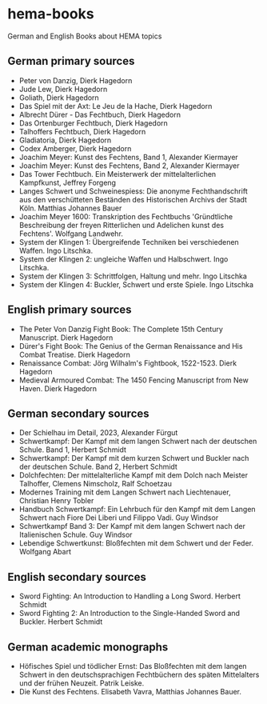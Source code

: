 # hema-books
German and English Books about HEMA topics

## German primary sources
- Peter von Danzig, Dierk Hagedorn
- Jude Lew, Dierk Hagedorn
- Goliath, Dierk Hagedorn
- Das Spiel mit der Axt: Le Jeu de la Hache, Dierk Hagedorn
- Albrecht Dürer - Das Fechtbuch, Dierk Hagedorn
- Das Ortenburger Fechtbuch, Dierk Hagedorn
- Talhoffers Fechtbuch, Dierk Hagedorn
- Gladiatoria, Dierk Hagedorn
- Codex Amberger, Dierk Hagedorn
- Joachim Meyer: Kunst des Fechtens, Band 1, Alexander Kiermayer
- Joachim Meyer: Kunst des Fechtens, Band 2, Alexander Kiermayer
- Das Tower Fechtbuch. Ein Meisterwerk der mittelalterlichen Kampfkunst, Jeffrey Forgeng
- Langes Schwert und Schweinespiess: Die anonyme Fechthandschrift aus den verschütteten Beständen des Historischen Archivs der Stadt Köln. Matthias Johannes Bauer
- Joachim Meyer 1600: Transkription des Fechtbuchs 'Gründtliche Beschreibung der freyen Ritterlichen und Adelichen kunst des Fechtens'. Wolfgang Landwehr.
- System der Klingen 1: Übergreifende Techniken bei verschiedenen Waffen. Ingo Litschka.
- System der Klingen 2: ungleiche Waffen und Halbschwert. Ingo Litschka.
- System der Klingen 3: Schrittfolgen, Haltung und mehr. Ingo Litschka
- System der Klingen 4: Buckler, Schwert und erste Spiele. Ingo Litschka

## English primary sources
- The Peter Von Danzig Fight Book: The Complete 15th Century Manuscript. Dierk Hagedorn
- Dürer's Fight Book: The Genius of the German Renaissance and His Combat Treatise. Dierk Hagedorn
- Renaissance Combat: Jörg Wilhalm's Fightbook, 1522-1523. Dierk Hagedorn
- Medieval Armoured Combat: The 1450 Fencing Manuscript from New Haven. Dierk Hagedorn

## German secondary sources
- Der Schielhau im Detail, 2023, Alexander Fürgut
- Schwertkampf: Der Kampf mit dem langen Schwert nach der deutschen Schule. Band 1, Herbert Schmidt
- Schwertkampf: Der Kampf mit dem kurzen Schwert und Buckler nach der deutschen Schule. Band 2, Herbert Schmidt
- Dolchfechten: Der mittelalterliche Kampf mit dem Dolch nach Meister Talhoffer, Clemens Nimscholz, Ralf Schoetzau
- Modernes Training mit dem Langen Schwert nach Liechtenauer, Christian Henry Tobler
- Handbuch Schwertkampf: Ein Lehrbuch für den Kampf mit dem Langen Schwert nach Fiore Dei Liberi und Filippo Vadi. Guy Windsor
- Schwertkampf Band 3: Der Kampf mit dem langen Schwert nach der Italienischen Schule. Guy Windsor
- Lebendige Schwertkunst: Bloßfechten mit dem Schwert und der Feder. Wolfgang Abart

## English secondary sources
- Sword Fighting: An Introduction to Handling a Long Sword. Herbert Schmidt
- Sword Fighting 2: An Introduction to the Single-Handed Sword and Buckler. Herbert Schmidt

## German academic monographs
- Höfisches Spiel und tödlicher Ernst: Das Bloßfechten mit dem langen Schwert in den deutschsprachigen Fechtbüchern des späten Mittelalters und der frühen Neuzeit. Patrik Leiske.
- Die Kunst des Fechtens. Elisabeth Vavra, Matthias Johannes Bauer.
